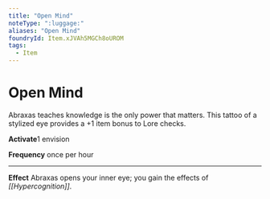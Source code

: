 ```yaml
---
title: "Open Mind"
noteType: ":luggage:"
aliases: "Open Mind"
foundryId: Item.xJVAh5MGCh8oUROM
tags:
  - Item
---
```


# Open Mind

Abraxas teaches knowledge is the only power that matters. This tattoo of a stylized eye provides a +1 item bonus to Lore checks.

**Activate**1 envision

**Frequency** once per hour

* * *

**Effect** Abraxas opens your inner eye; you gain the effects of _[[Hypercognition]]_.
